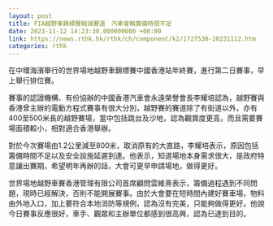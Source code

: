 ```yaml
---
layout: post
title: FIA越野車錦標賽縮減賽道　汽車會稱籌備時間不足
date: 2023-11-12 14:23:30.000000000 +08:00
link: https://news.rthk.hk/rthk/ch/component/k2/1727530-20231112.htm
categories: rthk
---
```


在中環海濱舉行的世界場地越野車錦標賽中國香港站年終賽，進行第二日賽事，早上舉行排位賽。

賽事的認證機構、有份協辦的中國香港汽車會永遠榮譽會長李耀培認為，越野賽與香港曾主辦的電動方程式賽事有很大分別，越野賽的賽道除了有街道以外，亦有400至500米長的越野賽場，當中包括跳台及沙地，認為觀賞度更高，而且需要賽場面積較小，相對適合香港舉辦。

對於今次賽場由1.2公里減至800米，取消原有的大直路，李耀培表示，原因包括籌備時間不足以及安全設施延遲到達。他表示，知道場地本身需求很大，是政府特意讓出賽期，希望明年再辦的話，大會可更早申請場地，做得更好。

世界場地越野車賽香港管理有限公司首席顧問雲維熹表示，籌備過程遇到不同問題，現時已經解決，否則不能開展賽事。由於大會要在短時間內建好賽車場，物料由外地入口，加上要符合本地消防等規例，認為沒有完美，只能夠做得更好。他說今日賽事反應很好，車手、觀眾和主辦單位都感到很高興，認為已達到目的。
